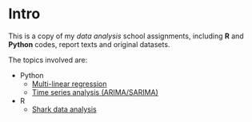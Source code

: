 # Intro
This is a copy of my *data analysis* school assignments, including **R** and **Python** codes, report texts and original datasets.  
  
The topics involved are:
- Python
  - [Multi-linear regression](https://github.com/yhuuc/data_analysis/blob/main/python/insurance%20%26%20house%20(multilinear%20regression).ipynb)
  - [Time series analysis (ARIMA/SARIMA)](https://github.com/yhuuc/data_analysis/blob/main/python/Time%20series%20(CO2%20emission).ipynb)
- R
  - [Shark data analysis](https://github.com/yhuuc/data_analysis/blob/main/R/shark-sighting-data-analysis.knit.md)
